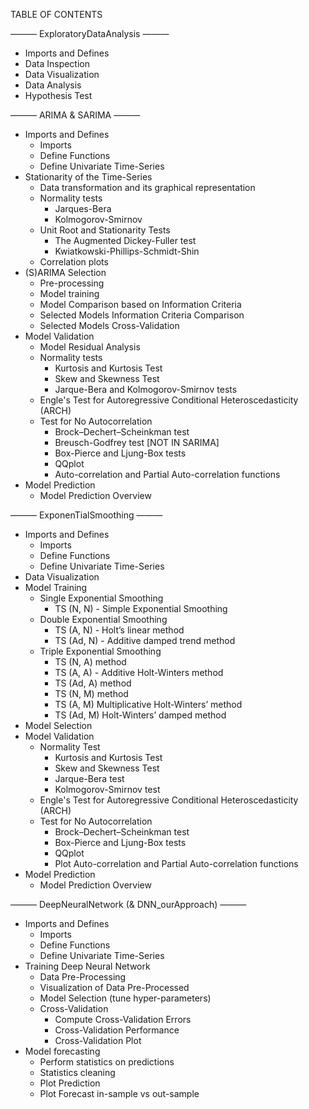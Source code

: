  TABLE OF CONTENTS

——— ExploratoryDataAnalysis ———
- Imports and Defines
- Data Inspection
- Data Visualization
- Data Analysis
- Hypothesis Test

——— ARIMA & SARIMA ——— 
- Imports and Defines
  - Imports
  - Define Functions
  - Define Univariate Time-Series
- Stationarity of the Time-Series
  - Data transformation and its graphical representation
  - Normality tests
    - Jarques-Bera
    - Kolmogorov-Smirnov
  - Unit Root and Stationarity Tests
    - The Augmented Dickey-Fuller test
    - Kwiatkowski-Phillips-Schmidt-Shin
  - Correlation plots
- (S)ARIMA Selection
  - Pre-processing
  - Model training
  - Model Comparison based on Information Criteria
  - Selected Models Information Criteria Comparison
  - Selected Models Cross-Validation
- Model Validation
  - Model Residual Analysis
  - Normality tests
     - Kurtosis and Kurtosis Test
     - Skew and Skewness Test
     - Jarque-Bera and Kolmogorov-Smirnov tests
  - Engle's Test for Autoregressive Conditional Heteroscedasticity (ARCH)
  - Test for No Autocorrelation
     - Brock–Dechert–Scheinkman test
     - Breusch-Godfrey test [NOT IN SARIMA]
     - Box-Pierce and Ljung-Box tests
     - QQplot
     - Auto-correlation and Partial Auto-correlation functions
- Model Prediction
  - Model Prediction Overview


——— ExponenTialSmoothing ———
- Imports and Defines
  - Imports
  - Define Functions
  - Define Univariate Time-Series
- Data Visualization
- Model Training
  - Single Exponential Smoothing
    - TS (N, N) - Simple Exponential Smoothing
  - Double Exponential Smoothing
    - TS (A, N) - Holt’s linear method
    - TS (Ad, N) - Additive damped trend method
  - Triple Exponential Smoothing
    - TS (N, A) method
    - TS (A, A) - Additive Holt-Winters method
    - TS (Ad, A) method
    - TS (N, M) method
    - TS (A, M) Multiplicative Holt-Winters’ method
    - TS (Ad, M) Holt-Winters’ damped method
- Model Selection
- Model Validation
  - Normality Test
    - Kurtosis and Kurtosis Test
    - Skew and Skewness Test
    - Jarque-Bera test
    - Kolmogorov-Smirnov test
  - Engle's Test for Autoregressive Conditional Heteroscedasticity (ARCH)
  - Test for No Autocorrelation
    - Brock–Dechert–Scheinkman test
    - Box-Pierce and Ljung-Box tests
    - QQplot
    - Plot Auto-correlation and Partial Auto-correlation functions
- Model Prediction
  - Model Prediction Overview
  
——— DeepNeuralNetwork (& DNN_ourApproach) ———
- Imports and Defines
  - Imports
  - Define Functions
  - Define Univariate Time-Series
- Training Deep Neural Network
  - Data Pre-Processing
  - Visualization of Data Pre-Processed
  - Model Selection (tune hyper-parameters)
  - Cross-Validation
    - Compute Cross-Validation Errors
    - Cross-Validation Performance
    - Cross-Validation Plot
- Model forecasting
  - Perform statistics on predictions
  - Statistics cleaning
  - Plot Prediction
  - Plot Forecast in-sample vs out-sample
